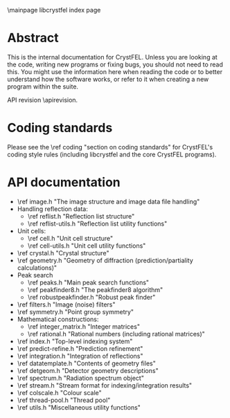 \mainpage libcrystfel index page

Abstract
========
This is the internal documentation for CrystFEL.  Unless you are looking at
the code, writing new programs or fixing bugs, you should not need to read
this.  You might use the information here when reading the code or to better
understand how the software works, or refer to it when creating a new
program within the suite.

API revision \apirevision.

Coding standards
================
Please see the \ref coding "section on coding standards" for CrystFEL's coding
style rules (including libcrystfel and the core CrystFEL programs).

API documentation
=================

* \ref image.h "The image structure and image data file handling"
* Handling reflection data:
   * \ref reflist.h "Reflection list structure"
   * \ref reflist-utils.h "Reflection list utility functions"
* Unit cells:
   * \ref cell.h "Unit cell structure"
   * \ref cell-utils.h "Unit cell utility functions"
* \ref crystal.h "Crystal structure"
* \ref geometry.h "Geometry of diffraction (prediction/partiality calculations)"
* Peak search
   * \ref peaks.h "Main peak search functions"
   * \ref peakfinder8.h "The peakfinder8 algorithm"
   * \ref robustpeakfinder.h "Robust peak finder"
* \ref filters.h "Image (noise) filters"
* \ref symmetry.h "Point group symmetry"
* Mathematical constructions:
   * \ref integer_matrix.h "Integer matrices"
   * \ref rational.h "Rational numbers (including rational matrices)"
* \ref index.h "Top-level indexing system"
* \ref predict-refine.h "Prediction refinement"
* \ref integration.h "Integration of reflections"
* \ref datatemplate.h "Contents of geometry files"
* \ref detgeom.h "Detector geometry descriptions"
* \ref spectrum.h "Radiation spectrum object"
* \ref stream.h "Stream format for indexing/integration results"
* \ref colscale.h "Colour scale"
* \ref thread-pool.h "Thread pool"
* \ref utils.h "Miscellaneous utility functions"
